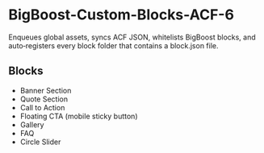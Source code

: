 # BigBoost-Custom-Blocks-ACF-6
Enqueues global assets, syncs ACF JSON, whitelists BigBoost blocks, and auto‑registers every block folder that contains a block.json file.

## Blocks

* Banner Section
* Quote Section
* Call to Action
* Floating CTA (mobile sticky button)
* Gallery
* FAQ
* Circle Slider

